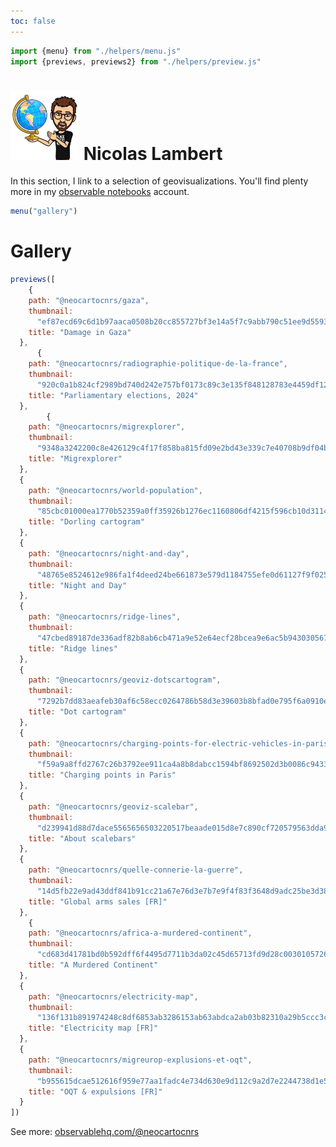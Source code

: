 ```yaml
---
toc: false
---
```


<link rel="stylesheet" href="css/style.css">

```js
import {menu} from "./helpers/menu.js"
import {previews, previews2} from "./helpers/preview.js"
```

<div class = "hero"><h1> <img src="images/nico.jpg" width="110px"></img> Nicolas Lambert</h1></div>

<div class="note">In this section, I link to a selection of geovisualizations. You'll find plenty more in my <a href="https://observablehq.com/@neocartocnrs" target = "_BLANK">observable notebooks</a> account.</div>


```js
menu("gallery")
```

# Gallery

```js
previews([
    {
    path: "@neocartocnrs/gaza",
    thumbnail:
      "ef87ecd69c6d1b97aaca0508b20cc855727bf3e14a5f7c9abb790c51ee9d5593",
    title: "Damage in Gaza"
  },
      {
    path: "@neocartocnrs/radiographie-politique-de-la-france",
    thumbnail:
      "920c0a1b824cf2989bd740d242e757bf0173c89c3e135f848128783e4459df12",
    title: "Parliamentary elections, 2024"
  },
        {
    path: "@neocartocnrs/migrexplorer",
    thumbnail:
      "9348a3242200c8e426129c4f17f858ba815fd09e2bd43e339c7e40708b9df04b",
    title: "Migrexplorer"
  },
  {
    path: "@neocartocnrs/world-population",
    thumbnail:
      "85cbc01000ea1770b52359a0ff35926b1276ec1160806df4215f596cb10d3114",
    title: "Dorling cartogram"
  },
  {
    path: "@neocartocnrs/night-and-day",
    thumbnail:
      "48765e8524612e986fa1f4deed24be661873e579d1184755efe0d61127f9f025",
    title: "Night and Day"
  },
  {
    path: "@neocartocnrs/ridge-lines",
    thumbnail:
      "47cbed89187de336adf82b8ab6cb471a9e52e64ecf28bcea9e6ac5b943030567",
    title: "Ridge lines"
  },
  {
    path: "@neocartocnrs/geoviz-dotscartogram",
    thumbnail:
      "7292b7dd83aeafeb30af6c58ecc0264786b58d3e39603b8bfad0e795f6a0910e",
    title: "Dot cartogram"
  },
  {
    path: "@neocartocnrs/charging-points-for-electric-vehicles-in-paris",
    thumbnail:
      "f59a9a8ffd2767c26b3792ee911ca4a8b8dabcc1594bf8692502d3b0086c9433",
    title: "Charging points in Paris"
  },
  {
    path: "@neocartocnrs/geoviz-scalebar",
    thumbnail:
      "d239941d88d7dace5565656503220517beaade015d8e7c890cf720579563dda9",
    title: "About scalebars"
  },
  {
    path: "@neocartocnrs/quelle-connerie-la-guerre",
    thumbnail:
      "14d5fb22e9ad43ddf841b91cc21a67e76d3e7b7e9f4f83f3648d9adc25be3d38",
    title: "Global arms sales [FR]"
  },
    {
    path: "@neocartocnrs/africa-a-murdered-continent",
    thumbnail:
      "cd683d41781bd0b592dff6f4495d7711b3da02c45d65713fd9d28c0030105726",
    title: "A Murdered Continent"
  },
  {
    path: "@neocartocnrs/electricity-map",
    thumbnail:
      "136f131b891974248c8df6853ab3286153ab63abdca2ab03b82310a29b5ccc3c",
    title: "Electricity map [FR]"
  },
  {
    path: "@neocartocnrs/migreurop-explusions-et-oqt",
    thumbnail:
      "b955615dcae512616f959e77aa1fadc4e734d630e9d112c9a2d7e2244738d1e5",
    title: "OQT & expulsions [FR]"
  }
])
```

See more: [observablehq.com/@neocartocnrs](https://observablehq.com/@neocartocnrs?tab=recents)

